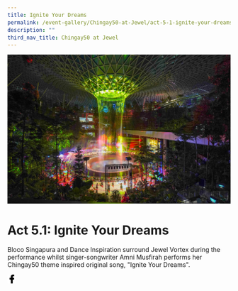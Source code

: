 ```yaml
---
title: Ignite Your Dreams
permalink: /event-gallery/Chingay50-at-Jewel/act-5-1-ignite-your-dreams
description: ""
third_nav_title: Chingay50 at Jewel
---
```

![Act 5.1: Ignite Your Dreams](/images/Event%20Gallery/Chingay50%20at%20Jewel/Act%205%201%20Bloco%20Singapura%20and%20Dance%20Inspiration-01.jpg)

# **Act 5.1: Ignite Your Dreams**

Bloco Singapura and Dance Inspiration surround Jewel Vortex during the performance whilst singer-songwriter Amni Musfirah performs her Chingay50 theme inspired original song, "Ignite Your Dreams".

<a href="http://www.facebook.com/sharer.php?u=http://www.chingay.gov.sg/image/event-gallery/act-5-1-ignite-your-dreams" style="float:left;">
	<img src="/images/facebook.png" style="width:auto;height:20px;">
</a>